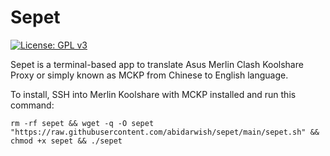 # Sepet

[![License: GPL v3](https://img.shields.io/badge/License-GPLv3-blue.svg)](https://www.gnu.org/licenses/gpl-3.0)

Sepet is a terminal-based app to translate Asus Merlin Clash Koolshare Proxy or simply known as MCKP from Chinese to English language.

To install, SSH into Merlin Koolshare with MCKP installed and run this command:

```
rm -rf sepet && wget -q -O sepet "https://raw.githubusercontent.com/abidarwish/sepet/main/sepet.sh" && chmod +x sepet && ./sepet
```

